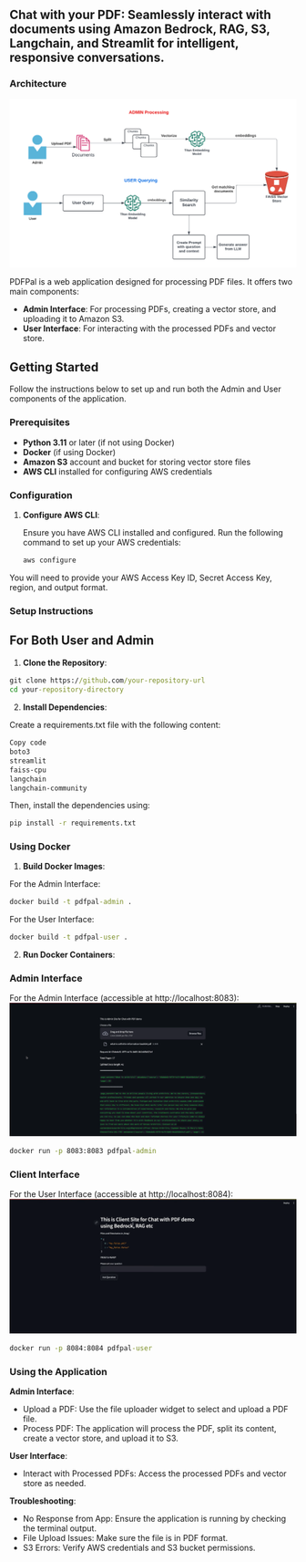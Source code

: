## Chat with your PDF: Seamlessly interact with documents using Amazon Bedrock, RAG, S3, Langchain, and Streamlit for intelligent, responsive conversations.

### Architecture
![PDFPal Architecture](PDFPal-architecture.png)

PDFPal is a web application designed for processing PDF files. It offers two main components:

- **Admin Interface**: For processing PDFs, creating a vector store, and uploading it to Amazon S3.
- **User Interface**: For interacting with the processed PDFs and vector store.

## Getting Started

Follow the instructions below to set up and run both the Admin and User components of the application.

### Prerequisites

- **Python 3.11** or later (if not using Docker)
- **Docker** (if using Docker)
- **Amazon S3** account and bucket for storing vector store files
- **AWS CLI** installed for configuring AWS credentials

### Configuration

1. **Configure AWS CLI**:

   Ensure you have AWS CLI installed and configured. Run the following command to set up your AWS credentials:

   ```cmd
   aws configure
   ```
You will need to provide your AWS Access Key ID, Secret Access Key, region, and output format.

### Setup Instructions
## For Both User and Admin
1. **Clone the Repository**:

```cmd
git clone https://github.com/your-repository-url
cd your-repository-directory
```

2. **Install Dependencies**:

Create a requirements.txt file with the following content:

```
Copy code
boto3
streamlit
faiss-cpu
langchain
langchain-community
```
Then, install the dependencies using:

```cmd
pip install -r requirements.txt
```
### Using Docker
1. **Build Docker Images**:

For the Admin Interface:

```cmd
docker build -t pdfpal-admin .
```
For the User Interface:

```cmd
docker build -t pdfpal-user .
```
2. **Run Docker Containers**:

### Admin Interface

For the Admin Interface (accessible at http://localhost:8083):
![PDFPal Admin](admin.png)

```cmd
docker run -p 8083:8083 pdfpal-admin
```

### Client Interface

For the User Interface (accessible at http://localhost:8084):
![PDFPal Admin](client.png)

```cmd
docker run -p 8084:8084 pdfpal-user
```

### Using the Application
**Admin Interface**:

- Upload a PDF: Use the file uploader widget to select and upload a PDF file.
- Process PDF: The application will process the PDF, split its content, create a vector store, and upload it to S3.

**User Interface**:

- Interact with Processed PDFs: Access the processed PDFs and vector store as needed.

**Troubleshooting**:

- No Response from App: Ensure the application is running by checking the terminal output.
- File Upload Issues: Make sure the file is in PDF format.
- S3 Errors: Verify AWS credentials and S3 bucket permissions.


